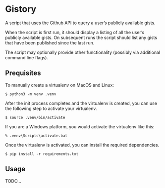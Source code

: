 # Gistory

A script that uses the Github API to query a user’s publicly available gists.

When the script is first run, it should display a listing of all the user’s publicly available gists. On subsequent runs the script should list any gists that have been published since the last run.

The script may optionally provide other functionality (possibly via additional command line flags).

## Prequisites

To manually create a virtualenv on MacOS and Linux:

```
$ python3 -m venv .venv
```

After the init process completes and the virtualenv is created, you can use the following
step to activate your virtualenv.

```
$ source .venv/bin/activate
```

If you are a Windows platform, you would activate the virtualenv like this:

```
% .venv\Scripts\activate.bat
```

Once the virtualenv is activated, you can install the required dependencies.

```
$ pip install -r requirements.txt
```

## Usage

TODO...
